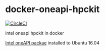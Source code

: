 # docker-oneapi-hpckit

[![CircleCI](https://circleci.com/gh/srz-zumix/docker-oneapi-hpckit/tree/main.svg?style=svg)](https://circleci.com/gh/srz-zumix/docker-oneapi-hpckit/tree/main)

<!-- [![Docker Cloud Build Status](https://img.shields.io/docker/cloud/build/srzzumix/oneapi-hpckit.svg)](https://hub.docker.com/r/srzzumix/oneapi-hpckit/) -->

intel oneapi hpckit in docker

[Intel oneAPI packae](https://software.intel.com/content/www/us/en/develop/documentation/installation-guide-for-intel-oneapi-toolkits-linux/top/installation/install-using-package-managers/apt.html#apt_PACKAGES) installed to Ubuntu 16.04

